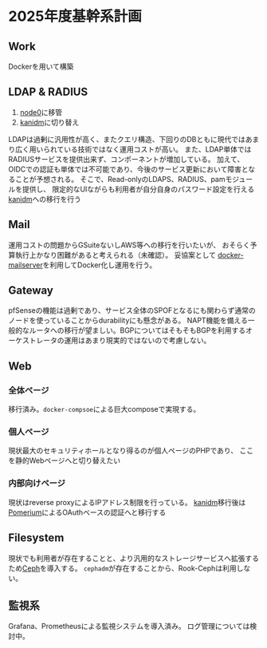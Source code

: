 # 2025年度基幹系計画

## Work

Dockerを用いて構築

## LDAP & RADIUS

1. [node0](../node/node0.md)に移管
2. [kanidm](https://kanidm.com)に切り替え

LDAPは過剰に汎用性が高く、またクエリ構造、下回りのDBともに現代ではあまり広く用いられている技術ではなく運用コストが高い。
また、LDAP単体ではRADIUSサービスを提供出来ず、コンポーネントが増加している。
加えて、OIDCでの認証も単体では不可能であり、今後のサービス更新において障害となることが予想される。
そこで、Read-onlyのLDAPS、RADIUS、pamモジュールを提供し、
限定的なUIながらも利用者が自分自身のパスワード設定を行える[kanidm](https://kanidm.com)への移行を行う

## Mail

運用コストの問題からGSuiteないしAWS等への移行を行いたいが、
おそらく予算執行上かなり困難があると考えられる（未確認）。
妥協案として [docker-mailserver](https://github.com/docker-mailserver/docker-mailserver)を利用してDocker化し運用を行う。

## Gateway

pfSenseの機能は過剰であり、サービス全体のSPOFとなるにも関わらず通常のノードを使っていることからdurabilityにも懸念がある。
NAPT機能を備える一般的なルータへの移行が望ましい。BGPについてはそもそもBGPを利用するオーケストレータの運用はあまり現実的ではないので考慮しない。

## Web

### 全体ページ

移行済み。`docker-compsoe`による巨大composeで実現する。

### 個人ページ

現状最大のセキュリティホールとなり得るのが個人ページのPHPであり、
ここを静的Webページへと切り替えたい

### 内部向けページ

現状はreverse proxyによるIPアドレス制限を行っている。
[kanidm](https://kanidm.com)移行後は[Pomerium](https://www.pomerium.com)によるOAuthベースの認証へと移行する

## Filesystem

現状でも利用者が存在することと、より汎用的なストレージサービスへ拡張するため[Ceph](ceph.io)を導入する。
`cephadm`が存在することから、Rook-Cephは利用しない。

## 監視系

Grafana、Prometheusによる監視システムを導入済み。
ログ管理については検討中。

